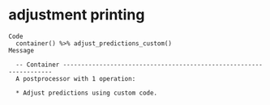 # adjustment printing

    Code
      container() %>% adjust_predictions_custom()
    Message
      
      -- Container -------------------------------------------------------------------
      A postprocessor with 1 operation:
      
      * Adjust predictions using custom code.

